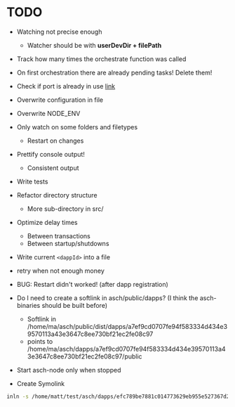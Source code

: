 # TODO
* Watching not precise enough
  * Watcher should be with __userDevDir + filePath__
* Track how many times the orchestrate function was called
* On first orchestration there are already pending tasks! Delete them!

* Check if port is already in use [link](https://www.npmjs.com/package/is-port-available)
* Overwrite configuration in file
* Overwrite NODE_ENV
* Only watch on some folders and filetypes
  * Restart on changes
* Prettify console output!
  * Consistent output
* Write tests
* Refactor directory structure
  * More sub-directory in src/
* Optimize delay times
  * Between transactions
  * Between startup/shutdowns
* Write current `<dappId>` into a file
* retry when not enough money
* BUG: Restart didn't worked! (after dapp registration)
* Do I need to create a softlink in asch/public/dapps? (I think the asch-binaries should be built before)
    * Softlink in /home/ma/asch/public/dist/dapps/a7ef9cd0707fe94f583334d434e39570113a43e3647c8ee730bf21ec2fe08c97
    * points to /home/ma/asch/dapps/a7ef9cd0707fe94f583334d434e39570113a43e3647c8ee730bf21ec2fe08c97/public
* Start asch-node only when stopped
* Create Symolink 

```bash
inln -s /home/matt/test/asch/dapps/efc789be7881c014773629eb955e527367d247e2885d6f00f6030137fc5e8d35/public /home/matt/test/asch/public/dist/dapps/efc789be7881c014773629eb955e527367d247e2885d6f00f6030137fc5e8d35
```
